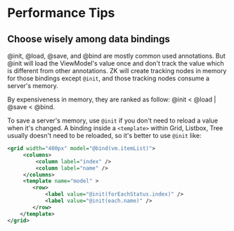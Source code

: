 # Performance Tips

## Choose wisely among data bindings

@init, @load, @save, and @bind are mostly common used annotations. But @init will load the ViewModel's value once and don't track the value which is different from other annotations. ZK will create tracking nodes in memory for those bindings except `@init`, and those tracking nodes consume a server's memory.

By expensiveness in memory, they are ranked as follow: @init < @load | @save < @bind.

To save a server's memory, use `@init` if you don't need to reload a value when it's changed. A binding inside a `<template>` within Grid, Listbox, Tree usually doesn't need to be reloaded, so it's better to use `@init` like:

```xml
<grid width="400px" model="@bind(vm.itemList)">
     <columns>
         <column label="index" />
         <column label="name" />
     </columns>
     <template name="model" >
        <row>
            <label value="@init(forEachStatus.index)" />
            <label value="@init(each.name)" />
        </row>
    </template>
</grid>

```


